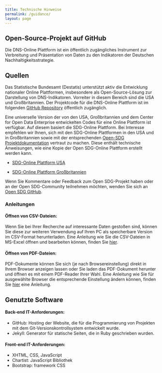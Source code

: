 ```yaml
---
title: Technische Hinweise
permalink: /guidance/
layout: page
---
```


## Open-Source-Projekt auf GitHub

Die DNS-Online Plattform ist ein öffentlich zugängliches Instrument zur Verbreitung und Präsentation von Daten zu den Indikatoren der Deutschen Nachhaltigkeitsstrategie.

## Quellen

Das Statistische Bundesamt (Destatis) unterstützt aktiv die Entwicklung nationaler Online Plattformen, insbesondere als Open-Source-Lösung zur Darstellung von DNS-Indikatoren. Vorreiter in diesem Bereich sind die USA und Großbritannien. Der Projektcode für die DNS-Online Plattform ist im folgenden [GitHub Repository](https://github.com/sustainabledevelopment-deutschland/sustainabledevelopment-deutschland.github.io) öffentlich zugänglich.

Eine universelle Version der von den USA, Großbritannien und dem Center for Open Data Enterprise entwickelten Codes für eine Online Plattform ist verfügbar. Auf diesem basiert die SDG-Online Plattform. Bei Interesse empfehlen wir Ihnen, sich mit den SDG-Online Plattformen in den USA und in Großbritannien sowie mit der entsprechenden [Open-SDG Projektdokumentation](https://open-sdg.readthedocs.io/en/latest/) vertraut zu machen. Diese enthält technische Anweisungen, wie eine Kopie der Open SDG-Online Plattform erstellt werden kann.

- [SDG-Online Plattform USA](https://sdg.data.gov/)

- [SDG-Online Plattform Großbritannien](https://sustainabledevelopment-uk.github.io)

Wenn Sie Kommentare oder Feedback zum Open SDG-Projekt haben oder an der Open SDG-Community teilnehmen möchten, wenden Sie sich an [Open SDG GitHub](https://github.com/open-sdg/open-sdg/issues).

### Anleitungen
#### Öffnen von CSV-Dateien:
Wenn Sie bei Ihrer Recherche auf interessante Daten gestoßen sind, können Sie diese zur weiteren Verwendung auf Ihren PC als speicherbare Version im CSV-Format herunterladen. Eine Anleitung wie Sie die CSV-Dateien in MS-Excel öffnen und bearbeiten können, finden Sie [hier](https://g205sdgs.github.io/sdg-indicators/public/HowToCsvDownload.pdf).

#### Öffnen von PDF-Dateien:
PDF-Dokumente können Sie sich (je nach Browsereinstellung) direkt in Ihrem Browser anzeigen lassen oder Sie laden das PDF-Dokument herunter und öffnen es mit einem PDF-Reader Ihrer Wahl. Eine Anleitung wie Sie für ausgewählte Browser die entsprechende Einstellung ändern können, finden Sie [hier](https://g205sdgs.github.io/sdg-indicators/public/HowToPdfDownload.pdf) eine Anleitung.

## Genutzte Software

#### Back-end IT-Anforderungen:
- GitHub: Hosting der Website, die für die Programmierung von Projekten mit dem Git-Versionskontrollsystem entwickelt wurde.
- Jekyll: Generator für statische Seiten, die in Ruby geschrieben wurden.

#### Front-end IT-Anforderungen:
- XHTML, CSS, JavaScript
- Chartist: JavaScript Bibliothek
- Bootstrap: framework CSS
